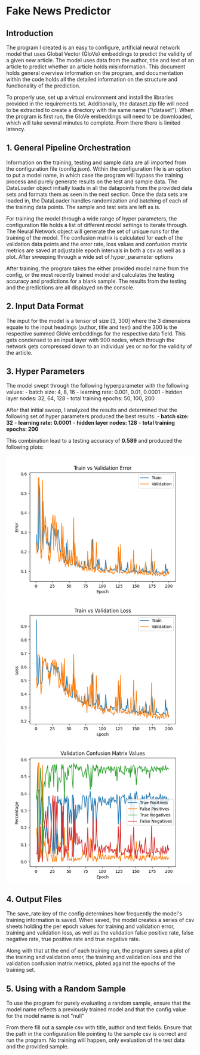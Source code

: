 # Fake News Predictor

## Introduction
The program I created is an easy to configure, artificial neural network model that uses Global Vector (GloVe) embeddings to predict the validity of a given new article. The model uses data from the author, title and text of an article to predict whether an article holds misinformation. This document holds general overview information on the program, and documentation within the code holds all the detailed information on the structure and functionality of the prediction. 

To properly use, set up a virtual environment and install the libraries provided in the requirements.txt. Additionally, the dataset.zip file will need to be extracted to create a directory with the same name ("\dataset"). When the program is first run, the GloVe embeddings will need to be downloaded, which will take several minutes to complete. From there there is limited latency.

## 1. General Pipeline Orchestration
Information on the training, testing and sample data are all imported from the configuration file (config.json). Within the configuration file is an option to put a model name, in which case the program will bypass the training process and purely generate results on the test and sample data. The DataLoader object initially loads in all the datapoints from the provided data sets and formats them as seen in the next section. Once the data sets are loaded in, the DataLoader handles randomization and batching of each of the training data points. The sample and test sets are left as is. 

For training the model through a wide range of hyper parameters, the configuration file holds a list of different model settings to iterate through. The Neural Network object will generate the set of unique runs for the training of the model. The confusion matrix is calculated for each of the validation data points and the error rate, loss values and confusion matrix metrics are saved at adjustable epoch intervals in both a csv as well as a plot. After sweeping through a wide set of hyper_parameter options

After training, the program takes the either provided model name from the config, or the most recently trained model and calculates the testing accuracy and predictions for a blank sample. The results from the testing and the predictions are all displayed on the console.

## 2. Input Data Format
The input for the model is a tensor of size [3, 300] where the 3 dimensions equate to the input headings (author, title and text) and the 300 is the respective summed GloVe embeddings for the respective data field. This gets condensed to an input layer with 900 nodes, which through the network gets compressed down to an individual yes or no for the validity of the article.

## 3. Hyper Parameters
The model swept through the following hyperparameter with the following values:
    - batch size: 4, 8, 16
    - learning rate: 0.001, 0.01, 0.0001
    - hidden layer nodes: 32, 64, 128
    - total training epochs: 50, 100, 200

After that initial sweep, I analyzed the results and determined that the following set of hyper parameters produced the best results:
    - **batch size: 32**
    - **learning rate: 0.0001**
    - **hidden layer nodes: 128**
    - **total training epochs: 200**

This combination lead to a testing accuracy of **0.589** and produced the following plots:

![Training/Validation Error](output/final_plots/training_error.png)
![Training/Validation Loss](output/final_plots/training_loss.png)
![Validation Confusion Matrix](output/final_plots/confusion_matrix.png)

## 4. Output Files
The save_rate key of the config determines how frequently the model's training information is saved. When saved, the model creates a series of csv sheets holding the per epoch values for training and validation error, training and validation loss, as well as the validation false positive rate, false negative rate, true positive rate and true negative rate.

Along with that at the end of each training run, the program saves a plot of the training and validation error, the training and validation loss and the validation confusion matrix metrics, ploted against the epochs of the training set.

## 5. Using with a Random Sample
To use the program for purely evaluating a random sample, ensure that the model name reflects a previously trained model and that the config value for the model name is not "null"

From there fill out a sample csv with title, author and text fields. Ensure that the path in the configuration file pointing to the sample csv is correct and run the program. No training will happen, only evaluation of the test data and the provided sample.
